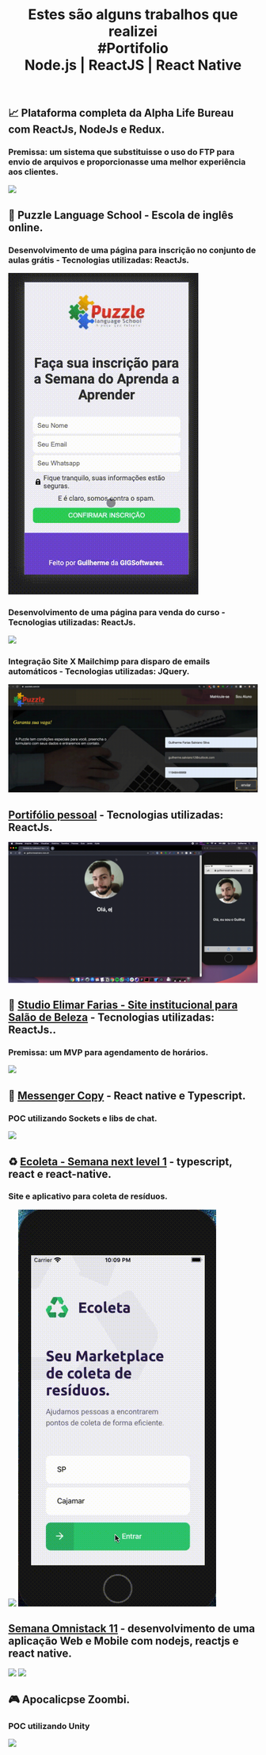 <h1 align="center">Estes são alguns trabalhos que realizei<br />#Portifolio<br />Node.js | ReactJS | React Native</h1><br />

## 📈 Plataforma completa da Alpha Life Bureau com ReactJs, NodeJs e Redux.
### Premissa: um sistema que substituisse o uso do FTP para envio de arquivos e proporcionasse uma melhor experiência aos clientes.
![](demo-gigprint.gif)

## 🧩 Puzzle Language School - Escola de inglês online.
  ### Desenvolvimento de uma página para inscrição no conjunto de aulas grátis - Tecnologias utilizadas: ReactJs.
  ![](puzzlels-lp-captura-leads.gif)
  
  ### Desenvolvimento de uma página para venda do curso - Tecnologias utilizadas: ReactJs.       
  ![](puzzlels-lp-matricula.gif)
  
  ### Integração Site X Mailchimp para disparo de emails automáticos - Tecnologias utilizadas: JQuery.
  ![](puzzlels-integracao-site.gif)

## <a target="_blank" href="https://guilhermesalviano.now.sh/">Portifólio pessoal</a> - Tecnologias utilizadas: ReactJs.
![](demo-portifolio.gif)

## 💈 <a target="_blank" href="https://studio-elimar-farias.now.sh/">Studio Elimar Farias - Site institucional para Salão de Beleza</a> - Tecnologias utilizadas: ReactJs..
### Premissa: um MVP para agendamento de horários.
![](demo-studio-elimar-farias.gif)

## 📝 <a target="_blank" href="https://github.com/Guibs1/mensseger-copy">Messenger Copy</a> - React native e Typescript.
### POC utilizando Sockets e libs de chat.        
![](https://raw.githubusercontent.com/Guibs1/messenger-copy/master/messenger_copy.gif)

## ♻️ <a target="_blank" href="https://github.com/Guibs1/semana-next-level1">Ecoleta - Semana next level 1</a> - typescript, react e react-native.
### Site e aplicativo para coleta de resíduos.
![](https://github.com/Guibs1/ecoleta/raw/master/ecoleta-web.gif)
![](https://github.com/Guibs1/ecoleta/raw/master/ecoleta-app.gif)

## <a target="_blank" href="https://github.com/Guibs1/to-be-hero">Semana Omnistack 11</a> - desenvolvimento de uma aplicação Web e Mobile com nodejs, reactjs e react native.
![](https://github.com/Guibs1/to-be-hero/raw/master/to-be-hero-web.gif)
![](https://github.com/Guibs1/to-be-hero/raw/master/to-be-hero-app.gif)
<!-- Upload de arquivos - local e aws-s3 com nodejs - <a target="_blank" href="https://github.com/Guibs1/upload-files-nodejs-react">Ver</a>.-->

## 🎮  Apocalicpse Zoombi.
### POC utilizando Unity
![](Unity-2018.4.23f1-Personal-level1.gif)
